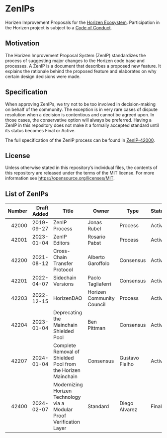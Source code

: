 # ZenIPs

Horizen Improvement Proposals for the [Horizen Ecosystem](https://www.horizen.io).
Participation in the Horizen project is subject to a [Code of Conduct](https://github.com/HorizenOfficial/zenips/blob/master/code_of_conduct.md).

## Motivation

The Horizen Improvement Proposal System (ZenIP) standardizes the process of suggesting major changes to the Horizen code base and processes. A ZenIP is a document that describes a proposed new feature. It explains the rationale behind the proposed feature and elaborates on why certain design decisions were made.

## Specification

When approving ZenIPs, we try not to be too involved in decision-making on behalf of the community. The exception is in very rare cases of dispute resolution when a decision is contentious and cannot be agreed upon. In those cases, the conservative option will always be preferred. Having a ZenIP in this repository does not make it a formally accepted standard until its status becomes Final or Active. 

The full specification of the ZenIP process can be found in [ZenIP-42000](https://github.com/HorizenOfficial/zenips/blob/master/zenip-42000.md).

## License

Unless otherwise stated in this repository’s individual files, the contents of this repository are released under the terms of the MIT license. For more information see https://opensource.org/licenses/MIT.

## List of ZenIPs

| Number | Draft Added | Title         | Owner       | Type    | Status |
| -----: | ----------: | ------------- | ----------- | ------- | ------ |
| 42000  |  2019-09-27 | ZenIP Process | Jonas Rubel | Process | Active  |
| 42001  |  2023-01-04 | ZenIP Editors | Rosario Pabst | Process | Active  |
| 42200  |  2021-08-12 | Cross-Chain Transfer Protocol | Alberto Garoffolo | Consensus | Active  |
| 42201  |  2022-04-07 | Sidechain Versions | Paolo Tagliaferri | Consensus | Active  |
| 42203  |  2022-12-15 | HorizenDAO | Horizen Community Council | Process | Active  |
| 42204  |  2023-01-04 | Deprecating the Mainchain Shielded Pool | Ben Pittman | Consensus | Active  |
| 42207  |  2024-01-04 | Complete Removal of Shielded Pool from the Horizen Mainchain | Consensus | Gustavo Fialho | Active | 
| 42400  |  2024-02-07 | Modernizing Horizen Technology via a Modular Proof Verification Layer | Standard | Diego Alvarez | Final | 
